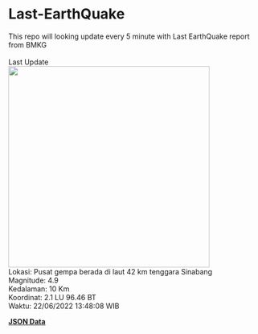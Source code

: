 # Last-EarthQuake
This repo will looking update every 5 minute with Last EarthQuake report from BMKG
<br>
<br>
Last Update
<br>
<img src="https://ews.bmkg.go.id/TEWS/data/20220622134808.mmi.jpg" width="400"/>
<br>
Lokasi: Pusat gempa berada di laut 42 km tenggara Sinabang <br>
Magnitude: 4.9 <br>
Kedalaman: 10 Km <br>
Koordinat: 2.1 LU 96.46 BT <br>
Waktu: 22/06/2022 13:48:08 WIB <br>

<a href="./data/data.json">**JSON Data**</a>
